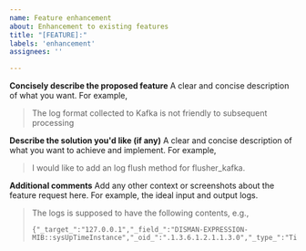 ```yaml
---
name: Feature enhancement
about: Enhancement to existing features
title: "[FEATURE]:"
labels: 'enhancement'
assignees: ''

---
```


**Concisely describe the proposed feature**
A clear and concise description of what you want. For example,
> The log format collected to Kafka is not friendly to subsequent processing

**Describe the solution you'd like (if any)**
A clear and concise description of what you want to achieve and implement. For example,
> I would like to add an log flush method for flusher_kafka.

**Additional comments**
Add any other context or screenshots about the feature request here. 
For example, the ideal input and output logs.
> The logs is supposed to have the following contents, e.g.,
> ```
> {"_target_":"127.0.0.1","_field_":"DISMAN-EXPRESSION-MIB::sysUpTimeInstance","_oid_":".1.3.6.1.2.1.1.3.0","_type_":"TimeTicks","_content_":"10423593"}
> ```
